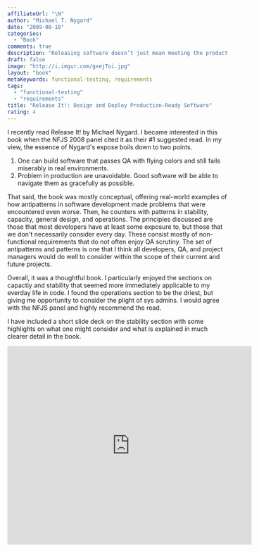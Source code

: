 ```yaml
---
affiliateUrl: "\N"
author: "Michael T. Nygard"
date: "2009-08-18"
categories:
  - "Book"
comments: true
description: "Releasing software doesn’t just mean meeting the product feature requirements. It means meeting certain non-functional requirements that make the app "
draft: false
image: "http://i.imgur.com/gxejToi.jpg"
layout: "book"
metaKeywords: functional-testing, requirements
tags:
  - "functional-testing"
  - "requirements"
title: "Release It!: Design and Deploy Production-Ready Software"
rating: 4
---
```


I recently read Release It! by Michael Nygard.  I became interested in this book when the NFJS 2008 panel cited it as their #1 suggested read.  In my view, the essence of Nygard's expose boils down to two points. 

<!--more-->

1. One can build software that passes QA with flying colors and still fails miserably in real environments.
2. Problem in production are unavoidable. Good software will be able to navigate them as gracefully as possible.

That said, the book was mostly conceptual, offering real-world examples of how antipatterns in software development made problems that were encountered even worse.  Then, he counters with patterns in stability, capacity, general design, and operations.  The principles discussed are those that most developers have at least some exposure to, but those that we don't necessarily consider every day.  These consist mostly of non-functional requirements that do not often enjoy QA scrutiny.  The set of antipatterns and patterns is one that I think all developers, QA, and project managers would do well to consider within the scope of their current and future projects.

Overall, it was a thoughtful book.  I particularly enjoyed the sections on capactiy and stability that seemed more immediately applicable to my everday life in code.  I found the operations section to be the driest, but giving me opportunity to consider the plight of sys admins.  I would agree with the NFJS panel and highly recommend the read.

I have included a short slide deck on the stability section with some highlights on what one might consider and what is explained in much clearer detail in the book.

<iframe src="http://docs.google.com/present/embed?id=dcsq834g_58hp4kx2gx&size=m" frameborder="0" width="555" height="451"></iframe>

  

